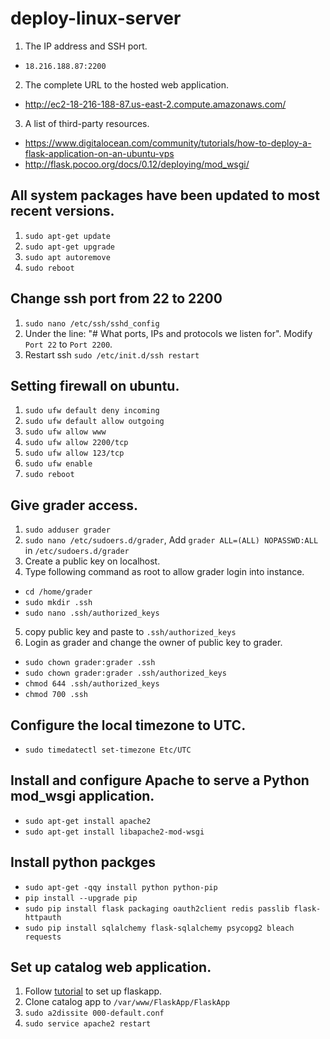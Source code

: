 # deploy-linux-server

1. The IP address and SSH port.
  * `18.216.188.87:2200`
2. The complete URL to the hosted web application.
  * http://ec2-18-216-188-87.us-east-2.compute.amazonaws.com/
3. A list of third-party resources.
  * https://www.digitalocean.com/community/tutorials/how-to-deploy-a-flask-application-on-an-ubuntu-vps
  * http://flask.pocoo.org/docs/0.12/deploying/mod_wsgi/

## All system packages have been updated to most recent versions.
1. `sudo apt-get update`
2. `sudo apt-get upgrade`
3. `sudo apt autoremove`
4. `sudo reboot`

## Change ssh port from 22 to 2200
1. `sudo nano /etc/ssh/sshd_config`
2. Under the line: "# What ports, IPs and protocols we listen for". Modify `Port 22` to `Port 2200`.
3. Restart ssh `sudo /etc/init.d/ssh restart`

## Setting firewall on ubuntu.
1. `sudo ufw default deny incoming`
2. `sudo ufw default allow outgoing`
3. `sudo ufw allow www`
4. `sudo ufw allow 2200/tcp`
5. `sudo ufw allow 123/tcp`
6. `sudo ufw enable`
7. `sudo reboot`

## Give grader access.
1. `sudo adduser grader`
2. `sudo nano /etc/sudoers.d/grader`,
Add `grader ALL=(ALL) NOPASSWD:ALL` in `/etc/sudoers.d/grader`
3. Create a public key on localhost.
4. Type following command as root to allow grader login into instance.
  * `cd /home/grader`
  * `sudo mkdir .ssh`
  * `sudo nano .ssh/authorized_keys`
5. copy public key and paste to `.ssh/authorized_keys`
6. Login as grader and change the owner of public key to grader.
  * `sudo chown grader:grader .ssh`
  * `sudo chown grader:grader .ssh/authorized_keys`
  * `chmod 644 .ssh/authorized_keys`
  * `chmod 700 .ssh`

## Configure the local timezone to UTC.
* `sudo timedatectl set-timezone Etc/UTC`

## Install and configure Apache to serve a Python mod_wsgi application.
* `sudo apt-get install apache2`
* `sudo apt-get install libapache2-mod-wsgi`

## Install python packges
* `sudo apt-get -qqy install python python-pip`
* `pip install --upgrade pip`
* `sudo pip install flask packaging oauth2client redis passlib flask-httpauth`
* `sudo pip install sqlalchemy flask-sqlalchemy psycopg2 bleach requests`

## Set up catalog web application.
1. Follow [tutorial](https://www.digitalocean.com/community/tutorials/how-to-deploy-a-flask-application-on-an-ubuntu-vps) to set up flaskapp.
2. Clone catalog app to `/var/www/FlaskApp/FlaskApp`
3. `sudo a2dissite 000-default.conf`
4. `sudo service apache2 restart`
